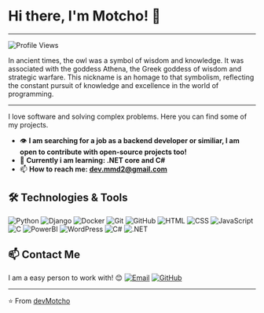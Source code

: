 # Hi there, I'm Motcho! 🦉
---

![Profile Views](https://komarev.com/ghpvc/?username=devMotcho&color=blue)

In ancient times, the owl was a symbol of wisdom and knowledge. It was associated with the goddess Athena, the Greek goddess of wisdom and strategic warfare. This nickname is an homage to that symbolism, reflecting the constant pursuit of knowledge and excellence in the world of programming.

---

I love software and solving complex problems.
Here you can find some of my projects.


- 👁️ **I am searching for a job as a backend developer or similiar, I am open to contribute with open-source projects too!**
- 📖 **Currently i am learning: .NET core and C#**
- 📫 **How to reach me: dev.mmd2@gmail.com**

## 🛠️ Technologies & Tools
![Python](https://img.shields.io/badge/-Python-333333?style=flat&logo=python)
![Django](https://img.shields.io/badge/-Django-333333?style=flat&logo=django)
![Docker](https://img.shields.io/badge/-Docker-333333?style=flat&logo=docker)
![Git](https://img.shields.io/badge/-Git-333333?style=flat&logo=git)
![GitHub](https://img.shields.io/badge/-GitHub-333333?style=flat&logo=github)
![HTML](https://img.shields.io/badge/-HTML-333333?style=flat&logo=html5)
![CSS](https://img.shields.io/badge/-CSS-333333?style=flat&logo=css3)
![JavaScript](https://img.shields.io/badge/-JavaScript-333333?style=flat&logo=javascript)
![C](https://img.shields.io/badge/-C-333333?style=flat&logo=c)
![PowerBI](https://img.shields.io/badge/-PowerBI-333333?style=flat&logo=powerbi)
![WordPress](https://img.shields.io/badge/-WordPress-333333?style=flat&logo=wordpressC)
![C#](https://img.shields.io/badge/-C%23-333333?style=flat&logo=c-sharp)
![.NET](https://img.shields.io/badge/-.NET-333333?style=flat&logo=dotnet)


## 📫 Contact Me
I am a easy person to work with! 😊
[![Email](https://img.shields.io/badge/-Email-D14836?style=flat&logo=gmail&logoColor=white)](mailto:dev.mmd2@gmail.com)
[![GitHub](https://img.shields.io/badge/-GitHub-181717?style=flat&logo=github&logoColor=white)](https://github.com/devMotcho)

---

⭐️ From [devMotcho](https://github.com/devMotcho)
